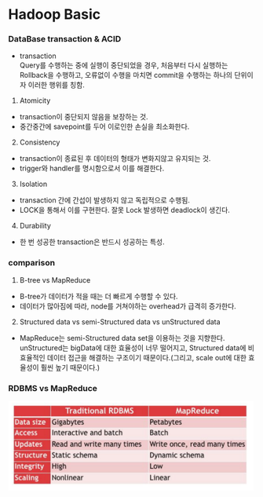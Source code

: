 # Hadoop Basic

### DataBase transaction & ACID
- transaction <br>
  Query를 수행하는 중에 실행이 중단되었을 경우, 처음부터 다시 실행하는 Rollback을 수행하고, 오류없이 수행을 마치면 commit을 수행하는 하나의 단위이자 이러한 행위를 칭함.

1. Atomicity
  - transaction이 중단되지 않음을 보장하는 것.
  - 중간중간에 savepoint를 두어 이로인한 손실을 최소화한다.
2. Consistency
  - transaction이 종료된 후 데이터의 형태가 변화지않고 유지되는 것.
  - trigger와 handler를 명시함으로서 이를 해결한다.
3. Isolation
  - transaction 간에 간섭이 발생하지 않고 독립적으로 수행됨.
  - LOCK을 통해서 이를 구현한다. 잘못 Lock 발생하면 deadlock이 생긴다.
4. Durability
  - 한 번 성공한 transaction은 반드시 성공하는 특성.

### comparison
1. B-tree vs MapReduce
  - B-tree가 데이터가 적을 때는 더 빠르게 수행할 수 있다.
  - 데이터가 많아짐에 따라, node를 거쳐야하는 overhead가 급격히 증가한다.
2. Structured data vs semi-Structured data vs unStructured data
  - MapReduce는 semi-Structured data set을 이용하는 것을 지향한다. unStructured는 bigData에 대한 효율성이 너무 떨어지고, Structured data에 비효율적인 데이터 접근을 해결하는 구조이기 때문이다.(그리고, scale out에 대한 효율성이 훨씬 높기 때문이다.)

### RDBMS vs MapReduce

<img src="./img/MapReduce-RDBMS.PNG" width="500px">
